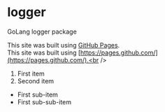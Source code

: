 # logger
GoLang logger package

This site was built using [GitHub Pages](https://pages.github.com/).<br />
This site was built using [https://pages.github.com/](https://pages.github.com/).<br />

1. First item
2. Second item
- First sub-item<br />
- First sub-sub-item<br />
